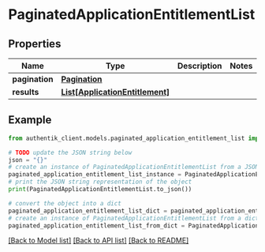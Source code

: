 # PaginatedApplicationEntitlementList


## Properties

Name | Type | Description | Notes
------------ | ------------- | ------------- | -------------
**pagination** | [**Pagination**](Pagination.md) |  | 
**results** | [**List[ApplicationEntitlement]**](ApplicationEntitlement.md) |  | 

## Example

```python
from authentik_client.models.paginated_application_entitlement_list import PaginatedApplicationEntitlementList

# TODO update the JSON string below
json = "{}"
# create an instance of PaginatedApplicationEntitlementList from a JSON string
paginated_application_entitlement_list_instance = PaginatedApplicationEntitlementList.from_json(json)
# print the JSON string representation of the object
print(PaginatedApplicationEntitlementList.to_json())

# convert the object into a dict
paginated_application_entitlement_list_dict = paginated_application_entitlement_list_instance.to_dict()
# create an instance of PaginatedApplicationEntitlementList from a dict
paginated_application_entitlement_list_from_dict = PaginatedApplicationEntitlementList.from_dict(paginated_application_entitlement_list_dict)
```
[[Back to Model list]](../README.md#documentation-for-models) [[Back to API list]](../README.md#documentation-for-api-endpoints) [[Back to README]](../README.md)


